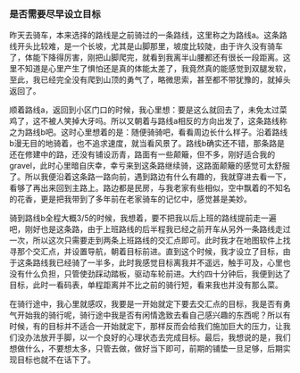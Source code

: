 ### 是否需要尽早设立目标

昨天去骑车，本来选择的路线是之前骑过的一条路线，这里称之为路线a。这条路线开头比较难，是一个长坡，尤其是山脚那里，坡度比较陡，由于许久没有骑车了，体能下降得厉害，刚把山脚爬完，就看到我离半山腰都还有很长一段距离。这里不知道是心里产生了惧怕还是真的体能太差了，我竟然真的能感觉到双腿发软，至此，我已经完全没有爬到山顶的勇气了，略微思索，甚至都不带犹豫的，就掉头返回了。

顺着路线a，返回到小区门口的时候，我心里想：要是这么就回去了，未免太过菜鸡了，这不被人笑掉大牙吗。所以又朝着与路线a相反的方向出发了，这条路线称之为路线b吧。这时心里想着的是：随便骑骑吧，看看周边长什么样子。沿着路线b漫无目的地骑着，也不追求速度，就当看风景了。路线b确实还不错，那条路是还在修建中的路，还没有铺设沥青，路面有一些颠簸，但不多，刚好适合我的gravel，此时心里暗自庆幸，幸亏来到这条路继续骑，这路面颠簸的感觉可太舒服了。所以我便沿着这条路一路向前，遇到路边有什么有趣的，我就穿进去看一下，看够了再出来回到主路上。路边都是民房，与我老家有些相似，空中飘着的不知名的花香，更是把我带到了多年前在老家骑车的记忆中，感觉甚是美妙。

骑到路线b全程大概3/5的时候，我想着，要不把我以后上班的路线提前走一遍吧，刚好也是这条路，由于上班路线的后半程我已经之前开车从另外一条路线走过一次，所以这次只需要走到两条上班路线的交汇点即可。此时我才在地图软件上找寻那个交汇点，并设置导航，朝着目标前进。直到这个时候，我才设立了目标，由于这条路线我已经骑了一半多，此时我感觉目标离我并不遥远，触手可及，心里也没有什么负担，只管使劲踩动踏板，驱动车轮前进。大约四十分钟后，我便到达了目标，此时一看码表，单程距离并不比之前的骑行短，看来我也并没有那么菜。

在骑行途中，我心里就感叹，我要是一开始就定下要去交汇点的目标，我是否有勇气开始我的骑行呢，骑行途中我是否有闲情逸致去看自己感兴趣的东西呢？所以有时候，有的目标并不适合一开始就定下，那样反而会给我们施加巨大的压力，让我们没办法放开手脚，以一个良好的心理状态去完成目标。最后，我想说的是，我们想做什么，不要想太多，只管去做，做好当下即可，前期的铺垫一旦足够，后期实现目标也就不在话下了。